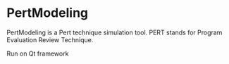 # PertModeling
PertModeling is a Pert technique simulation tool. PERT stands for Program Evaluation Review Technique.

Run on Qt framework
